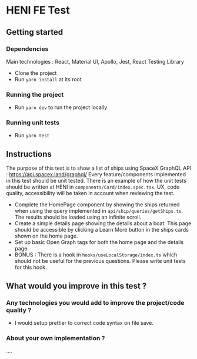 # HENI FE Test

## Getting started

### Dependencies

Main technologies : React, Material UI, Apollo, Jest, React Testing Library

- Clone the project
- Run `yarn install` at its root

### Running the project

- Run `yarn dev` to run the project locally

### Running unit tests

- Run `yarn test`

## Instructions

The purpose of this test is to show a list of ships using SpaceX GraphQL API : https://api.spacex.land/graphql/ Every feature/components implemented in this test should be unit tested. There is an example of how the unit tests should be written at HENI in `components/Card/index.spec.tsx`. UX, code quality, accessibility will be taken in account when reviewing the test.

- Complete the HomePage component by showing the ships returned when using the query implemented in `api/ship/queries/getShips.ts`. The results should be loaded using an infinite scroll.
- Create a simple details page showing the details about a boat. This page should be accessible by clicking a Learn More button in the ships cards shown on the home page.
- Set up basic Open Graph tags for both the home page and the details page.
- BONUS : There is a hook in `hooks/useLocalStorage/index.ts` which should not be useful for the previous questions. Please write unit tests for this hook.

## What would you improve in this test ?

### Any technologies you would add to improve the project/code quality ?

- I would setup prettier to correct code syntax on file save.

### About your own implementation ?

....
